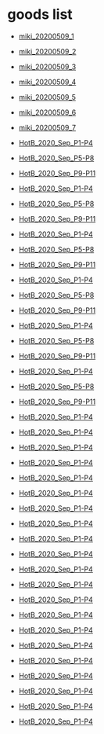 # goods list <br>

* [miki_20200509_1](./goods/miki_20200509_1.md) <br>

* [miki_20200509_2](./goods/miki_20200509_2.md) <br>

* [miki_20200509_3](./goods/miki_20200509_3.md) <br>

* [miki_20200509_4](./goods/miki_20200509_4.md) <br>

* [miki_20200509_5](./goods/miki_20200509_5.md) <br>

* [miki_20200509_6](./goods/miki_20200509_6.md) <br>

* [miki_20200509_7](./goods/miki_20200509_7.md) <br>

* [HotB_2020_Sep_P1-P4](./goods/HotB_2020_Sep_P1-P4.md) <br>

* [HotB_2020_Sep_P5-P8](./goods/HotB_2020_Sep_P5-P8.md) <br>

* [HotB_2020_Sep_P9-P11](./goods/HotB_2020_Sep_P9-P11.md) <br>

* [HotB_2020_Sep_P1-P4](./goods/HotB_2020_Sep_P1-P4.md) <br>
* [HotB_2020_Sep_P5-P8](./goods/HotB_2020_Sep_P5-P8.md) <br>
* [HotB_2020_Sep_P9-P11](./goods/HotB_2020_Sep_P9-P11.md) <br>
* [HotB_2020_Sep_P1-P4](./goods/HotB_2020_Sep_P1-P4.md) <br>
* [HotB_2020_Sep_P5-P8](./goods/HotB_2020_Sep_P5-P8.md) <br>
* [HotB_2020_Sep_P9-P11](./goods/HotB_2020_Sep_P9-P11.md) <br>
* [HotB_2020_Sep_P1-P4](./goods/HotB_2020_Sep_P1-P4.md) <br>
* [HotB_2020_Sep_P5-P8](./goods/HotB_2020_Sep_P5-P8.md) <br>
* [HotB_2020_Sep_P9-P11](./goods/HotB_2020_Sep_P9-P11.md) <br>
* [HotB_2020_Sep_P1-P4](./goods/HotB_2020_Sep_P1-P4.md) <br>
* [HotB_2020_Sep_P5-P8](./goods/HotB_2020_Sep_P5-P8.md) <br>
* [HotB_2020_Sep_P9-P11](./goods/HotB_2020_Sep_P9-P11.md) <br>
* [HotB_2020_Sep_P1-P4](./goods/HotB_2020_Sep_P1-P4.md) <br>
* [HotB_2020_Sep_P5-P8](./goods/HotB_2020_Sep_P5-P8.md) <br>
* [HotB_2020_Sep_P9-P11](./goods/HotB_2020_Sep_P9-P11.md) <br>
* [HotB_2020_Sep_P1-P4](./goods/HotB_2020_Sep_P1-P4.md) <br>
* [HotB_2020_Sep_P1-P4](./goods/HotB_2020_Sep_P1-P4.md) <br>
* [HotB_2020_Sep_P1-P4](./goods/HotB_2020_Sep_P1-P4.md) <br>
* [HotB_2020_Sep_P1-P4](./goods/HotB_2020_Sep_P1-P4.md) <br>
* [HotB_2020_Sep_P1-P4](./goods/HotB_2020_Sep_P1-P4.md) <br>
* [HotB_2020_Sep_P1-P4](./goods/HotB_2020_Sep_P1-P4.md) <br>
* [HotB_2020_Sep_P1-P4](./goods/HotB_2020_Sep_P1-P4.md) <br>
* [HotB_2020_Sep_P1-P4](./goods/HotB_2020_Sep_P1-P4.md) <br>
* [HotB_2020_Sep_P1-P4](./goods/HotB_2020_Sep_P1-P4.md) <br>
* [HotB_2020_Sep_P1-P4](./goods/HotB_2020_Sep_P1-P4.md) <br>
* [HotB_2020_Sep_P1-P4](./goods/HotB_2020_Sep_P1-P4.md) <br>
* [HotB_2020_Sep_P1-P4](./goods/HotB_2020_Sep_P1-P4.md) <br>
* [HotB_2020_Sep_P1-P4](./goods/HotB_2020_Sep_P1-P4.md) <br>
* [HotB_2020_Sep_P1-P4](./goods/HotB_2020_Sep_P1-P4.md) <br>
* [HotB_2020_Sep_P1-P4](./goods/HotB_2020_Sep_P1-P4.md) <br>
* [HotB_2020_Sep_P1-P4](./goods/HotB_2020_Sep_P1-P4.md) <br>
* [HotB_2020_Sep_P1-P4](./goods/HotB_2020_Sep_P1-P4.md) <br>
* [HotB_2020_Sep_P1-P4](./goods/HotB_2020_Sep_P1-P4.md) <br>
* [HotB_2020_Sep_P1-P4](./goods/HotB_2020_Sep_P1-P4.md) <br>
* [HotB_2020_Sep_P1-P4](./goods/HotB_2020_Sep_P1-P4.md) <br>
* [HotB_2020_Sep_P1-P4](./goods/HotB_2020_Sep_P1-P4.md) <br>
